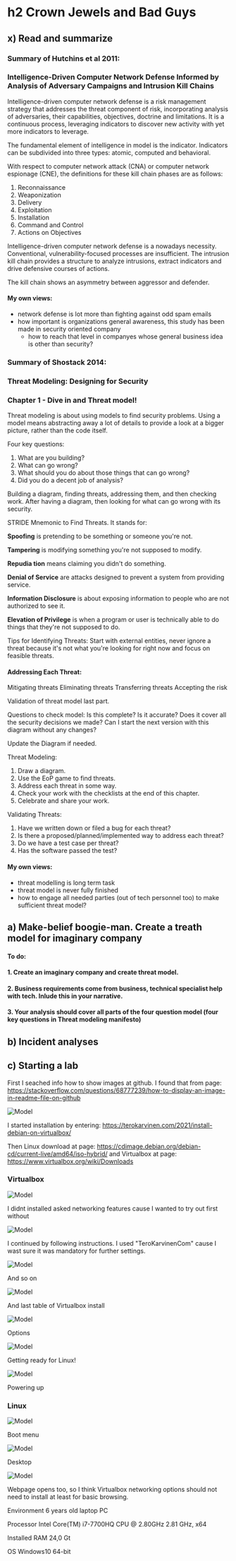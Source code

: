 # h2 Crown Jewels and Bad Guys

## x) Read and summarize

### Summary of Hutchins et al 2011:
### Intelligence-Driven Computer Network Defense Informed by Analysis of Adversary Campaigns and Intrusion Kill Chains

Intelligence-driven computer network defense is a risk management strategy that addresses the threat component of risk, incorporating analysis of adversaries, their capabilities, objectives, doctrine and limitations. It is a continuous process, leveraging indicators to discover new activity with yet more indicators to leverage.

The fundamental element of intelligence in model is the indicator. Indicators can be subdivided into three types: atomic, computed and behavioral.

With respect to computer network attack (CNA) or computer network espionage (CNE), the definitions for these kill chain phases are as follows:
1. Reconnaissance
2. Weaponization
3. Delivery
4. Exploitation 
5. Installation
6. Command and Control
7. Actions on Objectives

Intelligence-driven computer network defense is a nowadays necessity. Conventional, vulnerability-focused processes are insufficient. The intrusion kill chain provides a structure to analyze intrusions, extract indicators and drive defensive courses of actions.

The kill chain shows an asymmetry between aggressor and defender.

#### My own views:

- network defense is lot more than fighting against odd spam emails
- how important is organizations general awareness, this study has been made in security oriented company
  - how to reach that level in companyes whose general business idea is other than security?

### Summary of Shostack 2014:
### Threat Modeling: Designing for Security
### Chapter 1 - Dive in and Threat model!

Threat modeling is about using models to find security problems. Using a model means abstracting away a lot of details to provide a look at a bigger picture, rather than the code itself.

Four key questions:
1. What are you building?
2. What can go wrong?
3. What should you do about those things that can go wrong?
4. Did you do a decent job of analysis?

Building a diagram, finding threats, addressing them, and then checking work. After having a diagram, then looking for what can go wrong with its security. 

STRIDE Mnemonic to Find Threats. It stands for:

**Spoofing** is pretending to be something or someone you're not.
  
**Tampering** is modifying something you're not supposed to modify.
  
**Repudia tion** means claiming you didn't do something.
  
**Denial of Service** are attacks designed to prevent a system from providing service.
  
**Information Disclosure** is about exposing information to people who are not authorized to see it.
  
**Elevation of Privilege** is when a program or user is technically able to do things that they're not supposed to do.
  
Tips for Identifying Threats: Start with external entities, never ignore a threat because it's not what you're looking for right now and focus on feasible threats.

#### Addressing Each Threat:
Mitigating threats
Eliminating threats
Transferring threats
Accepting the risk

Validation of threat model last part.

Questions to check model:
Is this complete?
Is it accurate?
Does it cover all the security decisions we made?
Can I start the next version with this diagram without any changes?

Update the Diagram if needed.

Threat Modeling:
1. Draw a diagram.
2. Use the EoP game to find threats.
3. Address each threat in some way.
4. Check your work with the checklists at the end of this chapter.
5. Celebrate and share your work.

Validating Threats:
1. Have we written down or filed a bug for each threat?
2. Is there a proposed/planned/implemented way to address each threat?
3. Do we have a test case per threat?
4. Has the software passed the test?

#### My own views:

- threat modelling is long term task
- threat model is never fully finished
- how to engage all needed parties (out of tech personnel too) to make sufficient threat model?

## a) Make-belief boogie-man. Create a treath model for imaginary company

#### To do:
#### 1. Create an imaginary company and create threat model.
#### 2. Business requirements come from business, technical specialist help with tech. Inlude this in your narrative.
#### 3. Your analysis should cover all parts of the four question model (four key questions in Threat modeling manifesto)


## b) Incident analyses



## c) Starting a lab

First I seached info how to show images at github. I found that from page: https://stackoverflow.com/questions/68777239/how-to-display-an-image-in-readme-file-on-github

![Model](https://github.com/bek817/TrusttoBlockchain/blob/main/Downloads.JPG)

I started installation by entering: https://terokarvinen.com/2021/install-debian-on-virtualbox/

Then Linux download at page: https://cdimage.debian.org/debian-cd/current-live/amd64/iso-hybrid/ and Virtualbox at page: https://www.virtualbox.org/wiki/Downloads

### Virtualbox

![Model](https://github.com/bek817/TrusttoBlockchain/blob/main/VirtualboxInstall1.JPG)

I didnt installed asked networking features cause I wanted to try out first without

![Model](https://github.com/bek817/TrusttoBlockchain/blob/main/VirtualboxInstall2.JPG)

I continued by following instructions. I used "TeroKarvinenCom" cause I wast sure it was mandatory for further settings.

![Model](https://github.com/bek817/TrusttoBlockchain/blob/main/VirtualboxInstall3.JPG)

And so on

![Model](https://github.com/bek817/TrusttoBlockchain/blob/main/VirtualboxInstall4.JPG)

And last table of Virtualbox install

![Model](https://github.com/bek817/TrusttoBlockchain/blob/main/Virtualbox1.JPG)

Options

![Model](https://github.com/bek817/TrusttoBlockchain/blob/main/Virtualbox2.JPG)

Getting ready for Linux!

![Model](https://github.com/bek817/TrusttoBlockchain/blob/main/Virtualbox4.JPG)

Powering up

### Linux

![Model](https://github.com/bek817/TrusttoBlockchain/blob/main/Linux1.JPG)

Boot menu

![Model](https://github.com/bek817/TrusttoBlockchain/blob/main/Linux2.JPG)

Desktop

![Model](https://github.com/bek817/TrusttoBlockchain/blob/main/Linux3.JPG)

Webpage opens too, so I think Virtualbox networking options should not need to install at least for basic browsing.

Environment 6 years old laptop PC

Processor	Intel Core(TM) i7-7700HQ CPU @ 2.80GHz 2.81 GHz, x64

Installed RAM	24,0 Gt

OS Windows10 64-bit

